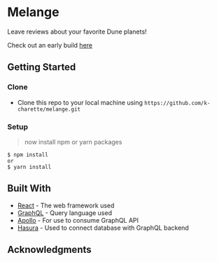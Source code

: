 # Melange

Leave reviews about your favorite Dune planets! 

Check out an early build [here](https://melange.netlify.app)

## Getting Started

### Clone

- Clone this repo to your local machine using `https://github.com/k-charette/melange.git`

### Setup

> now install npm or yarn packages

```shell
$ npm install
or
$ yarn install
```

## Built With

* [React](https://reactjs.org/) - The web framework used
* [GraphQL](https://graphql.org/) - Query language used
* [Apollo](https://www.apollographql.com/) - For use to consume  GraphQL API 
* [Hasura](https://hasura.io/) - Used to connect database with GraphQL backend



## Acknowledgments

